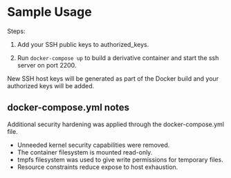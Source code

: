 # Sample Usage

Steps:
1. Add your SSH public keys to authorized_keys.

2. Run `docker-compose up` to build a derivative container and start the ssh server on port 2200.

New SSH host keys will be generated as part of the Docker build and your authorized keys will be added.

## docker-compose.yml notes

Additional security hardening was applied through the docker-compose.yml file.
* Unneeded kernel security capabilities were removed.
* The container filesystem is mounted read-only.
* tmpfs filesystem was used to give write permissions for temporary files.
* Resource constraints reduce expose to host exhaustion.
